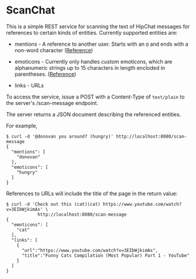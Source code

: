 ScanChat
========

This is a simple REST service for scanning the text of HipChat messages for references
to certain kinds of entities.  Currently supported entities are:

* mentions - A reference to another user.  Starts with an `@` and ends
  with a non-word character ([Reference](https://confluence.atlassian.com/hipchat/get-teammates-attention-744328217.html))

* emoticons - Currently only handles _custom_ emoticons, which are
  alphanumeric strings up to 15 characters in length encloded in
  parentheses.  ([Reference](https://www.hipchat.com/emoticons))

* links - URLs

To access the service, issue a POST with a Content-Type of `text/plain` to the
server's /scan-message endpoint.

The server returns a JSON document describing the referenced entities.

For example,

    $ curl -d '@donovan you around? (hungry)' http://localhost:8080/scan-message
    {
      "mentions": [
        "donovan"
      ],
      "emoticons": [
        "hungry"
      ]
    }

References to URLs will include the title of the page in the return
value:

    $ curl -d 'Check out this (cat)(cat) https://www.youtube.com/watch?v=3EIbWjkimAs' \
                http://localhost:8080/scan-message
    {
      "emoticons": [
        "cat"
      ],
      "links": [
        {
          "url":"https://www.youtube.com/watch?v=3EIbWjkimAs",
          "title":"Funny Cats Compilation (Most Popular) Part 1 - YouTube"
        }
      ]
    }

